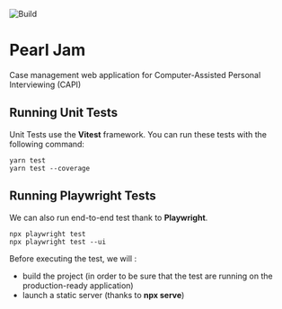 ![Build](https://github.com/InseeFr/Pearl-Jam/actions/workflows/release.yml/badge.svg)

# Pearl Jam

Case management web application for Computer-Assisted Personal Interviewing (CAPI)

## Running Unit Tests

Unit Tests use the **Vitest** framework. You can run these tests with the following command:

```shell
yarn test
yarn test --coverage
```

## Running Playwright Tests

We can also run end-to-end test thank to **Playwright**.

```
npx playwright test
npx playwright test --ui
```

Before executing the test, we will :

- build the project (in order to be sure that the test are running on the production-ready application)
- launch a static server (thanks to **npx serve**)
